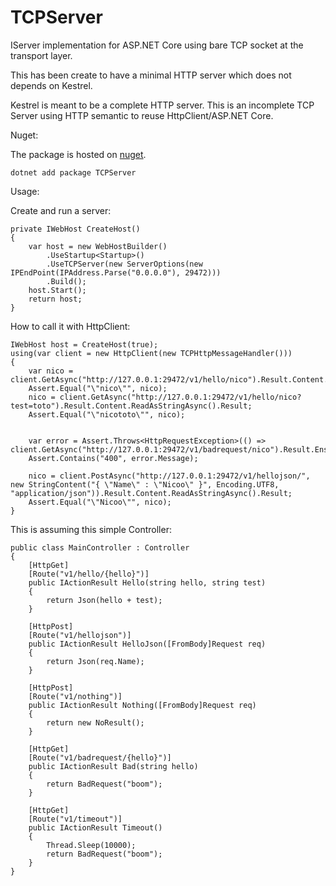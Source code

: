 # TCPServer
IServer implementation for ASP.NET Core using bare TCP socket at the transport layer.

This has been create to have a minimal HTTP server which does not depends on Kestrel.

Kestrel is meant to be a complete HTTP server. This is an incomplete TCP Server using HTTP semantic to reuse HttpClient/ASP.NET Core.

Nuget:

The package is hosted on [nuget](https://www.nuget.org/packages/TCPServer).
```
dotnet add package TCPServer
```

Usage:

Create and run a server:
```
private IWebHost CreateHost()
{
	var host = new WebHostBuilder()
		.UseStartup<Startup>()
		.UseTCPServer(new ServerOptions(new IPEndPoint(IPAddress.Parse("0.0.0.0"), 29472)))
		.Build();
	host.Start();
	return host;
}
```

How to call it with HttpClient:

```
IWebHost host = CreateHost(true);
using(var client = new HttpClient(new TCPHttpMessageHandler()))
{
	var nico = client.GetAsync("http://127.0.0.1:29472/v1/hello/nico").Result.Content.ReadAsStringAsync().Result;
	Assert.Equal("\"nico\"", nico);
	nico = client.GetAsync("http://127.0.0.1:29472/v1/hello/nico?test=toto").Result.Content.ReadAsStringAsync().Result;
	Assert.Equal("\"nicototo\"", nico);


	var error = Assert.Throws<HttpRequestException>(() => client.GetAsync("http://127.0.0.1:29472/v1/badrequest/nico").Result.EnsureSuccessStatusCode());
	Assert.Contains("400", error.Message);

	nico = client.PostAsync("http://127.0.0.1:29472/v1/hellojson/", new StringContent("{ \"Name\" : \"Nicoo\" }", Encoding.UTF8, "application/json")).Result.Content.ReadAsStringAsync().Result;
	Assert.Equal("\"Nicoo\"", nico);
}
```

This is assuming this simple Controller:

```
public class MainController : Controller
{
	[HttpGet]
	[Route("v1/hello/{hello}")]
	public IActionResult Hello(string hello, string test)
	{
		return Json(hello + test);
	}

	[HttpPost]
	[Route("v1/hellojson")]
	public IActionResult HelloJson([FromBody]Request req)
	{
		return Json(req.Name);
	}

	[HttpPost]
	[Route("v1/nothing")]
	public IActionResult Nothing([FromBody]Request req)
	{
		return new NoResult();
	}

	[HttpGet]
	[Route("v1/badrequest/{hello}")]
	public IActionResult Bad(string hello)
	{
		return BadRequest("boom");
	}

	[HttpGet]
	[Route("v1/timeout")]
	public IActionResult Timeout()
	{
		Thread.Sleep(10000);
		return BadRequest("boom");
	}
}
```

